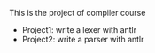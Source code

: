 This is the project of compiler course

- Project1: write a lexer with antlr
- Project2: write a parser with antlr
